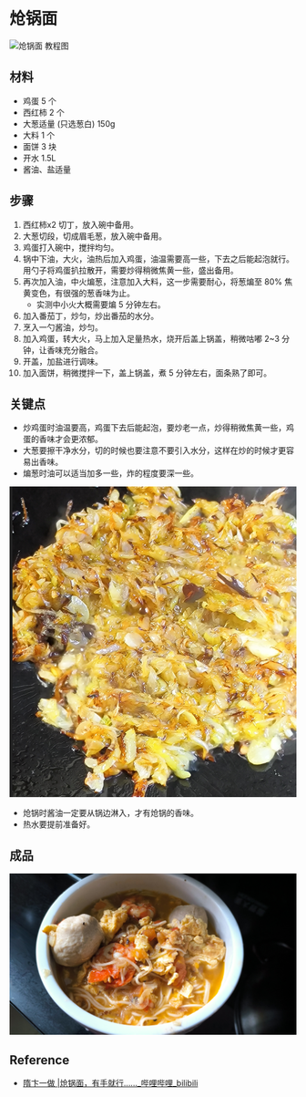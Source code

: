 # 炝锅面

![炝锅面 教程图](../images/炝锅面.教程图.png)

## 材料

- 鸡蛋 5 个
- 西红柿 2 个
- 大葱适量 (只选葱白) 150g
- 大料 1 个
- 面饼 3 块
- 开水 1.5L
- 酱油、盐适量

## 步骤

1. 西红柿x2 切丁，放入碗中备用。
2. 大葱切段，切成眉毛葱，放入碗中备用。
3. 鸡蛋打入碗中，搅拌均匀。
4. 锅中下油，大火，油热后加入鸡蛋，油温需要高一些，下去之后能起泡就行。用勺子将鸡蛋扒拉散开，需要炒得稍微焦黄一些，盛出备用。
5. 再次加入油，中火煸葱，注意加入大料，这一步需要耐心，将葱煸至 80% 焦黄变色，有很强的葱香味为止。
   - 实测中小火大概需要煸 5 分钟左右。
6. 加入番茄丁，炒匀，炒出番茄的水分。
7. 烹入一勺酱油，炒匀。
8. 加入鸡蛋，转大火，马上加入足量热水，烧开后盖上锅盖，稍微咕嘟 2~3 分钟，让香味充分融合。
9. 开盖，加盐进行调味。
10. 加入面饼，稍微搅拌一下，盖上锅盖，煮 5 分钟左右，面条熟了即可。

## 关键点

- 炒鸡蛋时油温要高，鸡蛋下去后能起泡，要炒老一点，炒得稍微焦黄一些，鸡蛋的香味才会更浓郁。
- 大葱要擦干净水分，切的时候也要注意不要引入水分，这样在炒的时候才更容易出香味。
- 煸葱时油可以适当加多一些，炸的程度要深一些。

![煸葱](../images/炝锅面.煸葱.png)

- 炝锅时酱油一定要从锅边淋入，才有炝锅的香味。
- 热水要提前准备好。

## 成品

![炝锅面 2025-04-04](../images/炝锅面.20250404.jpg)

## Reference

- [隋卞一做 |炝锅面，有手就行……_哔哩哔哩_bilibili](https://www.bilibili.com/video/BV1e8411u7uB)
